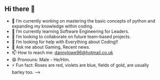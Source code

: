 ## Hi there 👋


- 🔭 I’m currently working on mastering the basic concepts of python and expanding my knowledge within coding.
- 🌱 I’m currently learning Software Engineering for Leaders.
- 👯 I’m looking to collaborate on future team-based projects.
- 🤔 I’m looking for help with Everything about Coding!!
- 💬 Ask me about Gaming, Recent news.
- 📫 How to reach me: dannylowe96@hotmail.co.uk
- 😄 Pronouns: Male - He/Him.
- ⚡ Fun fact: Roses are red, violets are blue, fields of gold, are usually barley too.
-->
